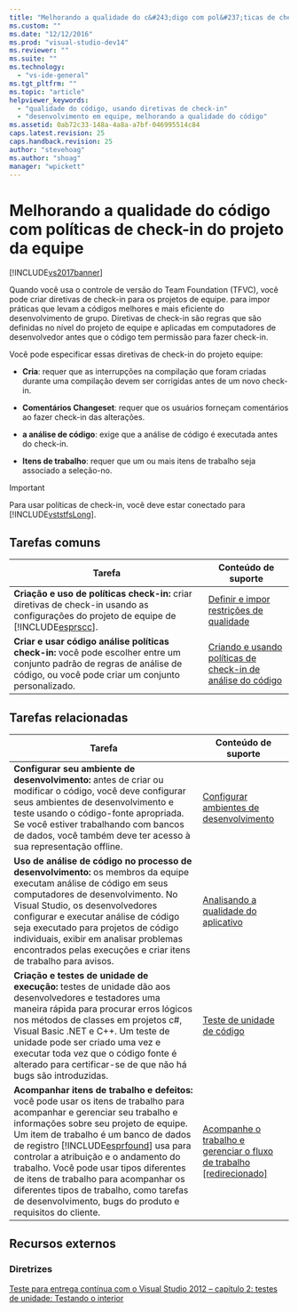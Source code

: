 ```yaml
---
title: "Melhorando a qualidade do c&#243;digo com pol&#237;ticas de check-in do projeto da equipe | Microsoft Docs"
ms.custom: ""
ms.date: "12/12/2016"
ms.prod: "visual-studio-dev14"
ms.reviewer: ""
ms.suite: ""
ms.technology: 
  - "vs-ide-general"
ms.tgt_pltfrm: ""
ms.topic: "article"
helpviewer_keywords: 
  - "qualidade do código, usando diretivas de check-in"
  - "desenvolvimento em equipe, melhorando a qualidade do código"
ms.assetid: 0ab72c33-148a-4a8a-a7bf-046995514c84
caps.latest.revision: 25
caps.handback.revision: 25
author: "stevehoag"
ms.author: "shoag"
manager: "wpickett"
---
```

# Melhorando a qualidade do c&#243;digo com pol&#237;ticas de check-in do projeto da equipe
[!INCLUDE[vs2017banner](../code-quality/includes/vs2017banner.md)]

Quando você usa o controle de versão do Team Foundation \(TFVC\), você pode criar diretivas de check\-in para os projetos de equipe. para impor práticas que levam a códigos melhores e mais eficiente do desenvolvimento de grupo. Diretivas de check\-in são regras que são definidas no nível do projeto de equipe e aplicadas em computadores de desenvolvedor antes que o código tem permissão para fazer check\-in.  
  
 Você pode especificar essas diretivas de check\-in do projeto equipe:  
  
-   **Cria**: requer que as interrupções na compilação que foram criadas durante uma compilação devem ser corrigidas antes de um novo check\-in.  
  
-   **Comentários Changeset**: requer que os usuários forneçam comentários ao fazer check\-in das alterações.  
  
-   **a análise de código**: exige que a análise de código é executada antes do check\-in.  
  
-   **Itens de trabalho**: requer que um ou mais itens de trabalho seja associado a seleção\-no.  
  
> [!IMPORTANT]
>  Para usar políticas de check\-in, você deve estar conectado para [!INCLUDE[vststfsLong](../code-quality/includes/vststfslong_md.md)].  
  
## Tarefas comuns  
  
|Tarefa|Conteúdo de suporte|  
|------------|-------------------------|  
|**Criação e uso de políticas check\-in:** criar diretivas de check\-in usando as configurações do projeto de equipe de [!INCLUDE[esprscc](../code-quality/includes/esprscc_md.md)].|[Definir e impor restrições de qualidade](../Topic/Set%20and%20Enforce%20Quality%20Gates.md)|  
|**Criar e usar código análise políticas check\-in:** você pode escolher entre um conjunto padrão de regras de análise de código, ou você pode criar um conjunto personalizado.|[Criando e usando políticas de check\-in de análise do código](../code-quality/creating-and-using-code-analysis-check-in-policies.md)|  
  
## Tarefas relacionadas  
  
|Tarefa|Conteúdo de suporte|  
|------------|-------------------------|  
|**Configurar seu ambiente de desenvolvimento:** antes de criar ou modificar o código, você deve configurar seus ambientes de desenvolvimento e teste usando o código\-fonte apropriada. Se você estiver trabalhando com bancos de dados, você também deve ter acesso à sua representação offline.|[Configurar ambientes de desenvolvimento](http://msdn.microsoft.com/pt-br/7b686610-d379-4ca0-9608-73ef0e576e3a)|  
|**Uso de análise de código no processo de desenvolvimento:** os membros da equipe executam análise de código em seus computadores de desenvolvimento. No Visual Studio, os desenvolvedores configurar e executar análise de código seja executado para projetos de código individuais, exibir em analisar problemas encontrados pelas execuções e criar itens de trabalho para avisos.|[Analisando a qualidade do aplicativo](../code-quality/analyzing-application-quality-by-using-code-analysis-tools.md)|  
|**Criação e testes de unidade de execução:** testes de unidade dão aos desenvolvedores e testadores uma maneira rápida para procurar erros lógicos nos métodos de classes em projetos c\#, Visual Basic .NET e C\+\+. Um teste de unidade pode ser criado uma vez e executar toda vez que o código fonte é alterado para certificar\-se de que não há bugs são introduzidas.|[Teste de unidade de código](../test/unit-test-your-code.md)|  
|**Acompanhar itens de trabalho e defeitos:** você pode usar os itens de trabalho para acompanhar e gerenciar seu trabalho e informações sobre seu projeto de equipe. Um item de trabalho é um banco de dados de registro [!INCLUDE[esprfound](../code-quality/includes/esprfound_md.md)] usa para controlar a atribuição e o andamento do trabalho. Você pode usar tipos diferentes de itens de trabalho para acompanhar os diferentes tipos de trabalho, como tarefas de desenvolvimento, bugs do produto e requisitos do cliente.|[Acompanhe o trabalho e gerenciar o fluxo de trabalho &#91;redirecionado&#93;](http://msdn.microsoft.com/pt-br/d2d8637d-0ef8-4ca3-874e-a04713344032)|  
  
## Recursos externos  
  
### Diretrizes  
 [Teste para entrega contínua com o Visual Studio 2012 – capítulo 2: testes de unidade: Testando o interior](http://go.microsoft.com/fwlink/?LinkID=255188)